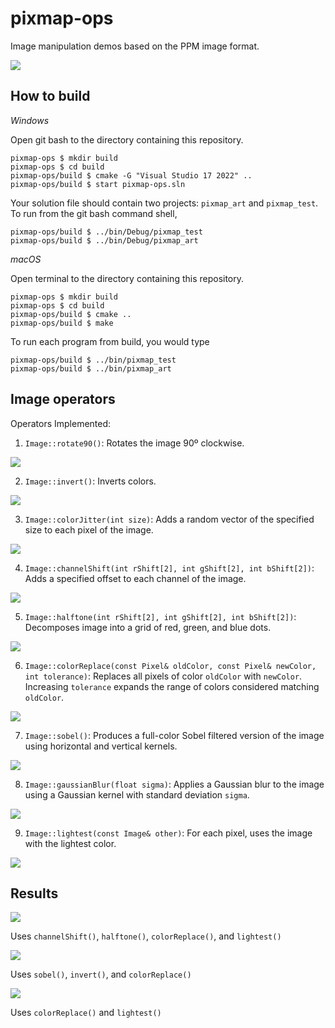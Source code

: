 # pixmap-ops

Image manipulation demos based on the PPM image format.

![](art/spongebob.png)

## How to build

*Windows*

Open git bash to the directory containing this repository.

```
pixmap-ops $ mkdir build
pixmap-ops $ cd build
pixmap-ops/build $ cmake -G "Visual Studio 17 2022" ..
pixmap-ops/build $ start pixmap-ops.sln
```

Your solution file should contain two projects: `pixmap_art` and `pixmap_test`.
To run from the git bash command shell, 

```
pixmap-ops/build $ ../bin/Debug/pixmap_test
pixmap-ops/build $ ../bin/Debug/pixmap_art
```

*macOS*

Open terminal to the directory containing this repository.

```
pixmap-ops $ mkdir build
pixmap-ops $ cd build
pixmap-ops/build $ cmake ..
pixmap-ops/build $ make
```

To run each program from build, you would type

```
pixmap-ops/build $ ../bin/pixmap_test
pixmap-ops/build $ ../bin/pixmap_art
```

## Image operators

Operators Implemented:
1. `Image::rotate90()`: Rotates the image 90º clockwise.

![](art/rotate90.png)

2. `Image::invert()`: Inverts colors.

![](art/invert.png)

3. `Image::colorJitter(int size)`: Adds a random vector of the specified size to each pixel of the image.

![](art/colorJitter.png)

4. `Image::channelShift(int rShift[2], int gShift[2], int bShift[2])`: Adds a specified offset to each channel of the image.

![](art/channelShift.png)

5. `Image::halftone(int rShift[2], int gShift[2], int bShift[2])`: Decomposes image into a grid of red, green, and blue dots.

![](art/halftone2.png)

6. `Image::colorReplace(const Pixel& oldColor, const Pixel& newColor, int tolerance)`: Replaces all pixels of color `oldColor` with `newColor`. Increasing `tolerance` expands the range of colors considered matching `oldColor`.

![](art/colorReplace.png)

7. `Image::sobel()`: Produces a full-color Sobel filtered version of the image using horizontal and vertical kernels.

![](art/sobel.png)

8. `Image::gaussianBlur(float sigma)`: Applies a Gaussian blur to the image using a Gaussian kernel with standard deviation `sigma`.

![](art/gaussianBlur.png)

9. `Image::lightest(const Image& other)`: For each pixel, uses the image with the lightest color.

![](art/lightest.png)


## Results

![](art/spongebob.png)

Uses `channelShift()`, `halftone()`, `colorReplace()`, and `lightest()`


![](art/beach.png)

Uses `sobel()`, `invert()`, and `colorReplace()`

![](art/haverford.png)

Uses `colorReplace()` and `lightest()`